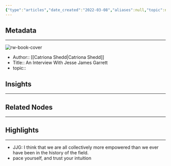 ```yaml
---
{"type":"articles","date_created":"2022-03-08","aliases":null,"topic":null,"url":"https://medium.com/p/3258a91e9cc","layout":null,"banner":null,"dg-publish":true,"tags":null,"permalink":"/300-biblio/200-articles/an-interview-with-jesse-james-garrett/","dgPassFrontmatter":true,"created":"2023-10-20T12:44:16.000-05:00","updated":"2023-10-20T12:44:16.000-05:00"}
---
```


## Metadata
---
![rw-book-cover](https://readwise-assets.s3.amazonaws.com/static/images/article0.00998d930354.png)
- Author:: [[Catriona Shedd\|Catriona Shedd]]
- Title:: An Interview With Jesse James Garrett
- topic::  



## Insights
---
## Related Nodes
---

## Highlights 
---
- JJG: I think that we are all collectively more empowered than we ever have been in the history of the field.
- pace yourself, and trust your intuition
